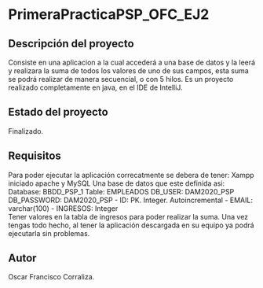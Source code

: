 # PrimeraPracticaPSP_OFC_EJ2

Descripción del proyecto
------------------------

Consiste en una aplicacion a la cual accederá a una base de datos y la leerá y realizara la suma de todos los valores de uno de sus campos, esta suma se podrá realizar de manera secuencial, o con 5 hilos.
Es un proyecto realizado completamente en java, en el IDE de IntelliJ.

Estado del proyecto
-------------------
Finalizado.

Requisitos
----------

Para poder ejecutar la aplicación correcatmente se debera de tener:
  Xampp iniciado apache y MySQL
  Una base de datos que este definida asi:
      Database: BBDD_PSP_1
      Table: EMPLEADOS
      DB_USER: DAM2020_PSP
      DB_PASSWORD: DAM2020_PSP
        - ID: PK. Integer. Autoincremental
        - EMAIL: varchar(100)
        - INGRESOS: Integer  
   Tener valores en la tabla de ingresos para poder realizar la suma.
Una vez tengas todo hecho, al tener la aplicación descargada en su equipo ya podrá ejecutarla sin problemas.

Autor
-----

Oscar Francisco Corraliza.

